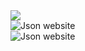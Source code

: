 
<img src="https://github.com/Abdessamad7687/react-json-placeholder-api/blob/main/src/assets/images/jsonwebsite.jpg" >
<br>
<img src="https://github.com/Abdessamad7687/react-json-placeholder-api/blob/main/src/assets/images/demo.jpg" alt="Json website">

<br>
<img src="https://github.com/Abdessamad7687/react-json-placeholder-api/blob/main/src/assets/images/search-demo.jpg" alt="Json website">
